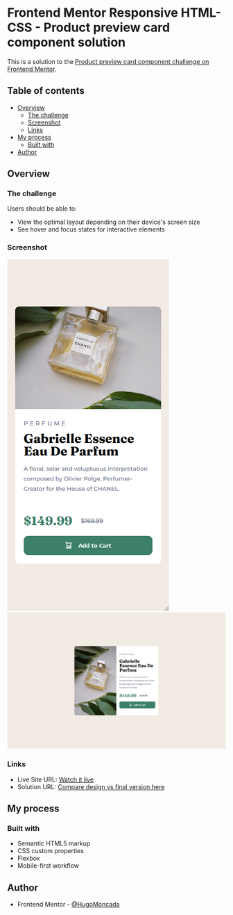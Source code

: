 # Frontend Mentor Responsive HTML-CSS - Product preview card component solution

This is a solution to the [Product preview card component challenge on Frontend Mentor](https://www.frontendmentor.io/challenges/product-preview-card-component-GO7UmttRfa).

## Table of contents

- [Overview](#overview)
  - [The challenge](#the-challenge)
  - [Screenshot](#screenshot)
  - [Links](#links)
- [My process](#my-process)
  - [Built with](#built-with)
- [Author](#author)


## Overview

### The challenge

Users should be able to:

- View the optimal layout depending on their device's screen size
- See hover and focus states for interactive elements

### Screenshot

![](./images/Mobile.png)
![](./images/Desktop.png)


### Links

- Live Site URL: [Watch it live](https://product-preview-card-component-one.vercel.app/)
- Solution URL: [Compare design vs final version here](https://www.frontendmentor.io/solutions/responsive-htmlcss-product-preview-card-component-solution-MQi16vqUHa)

## My process

### Built with

- Semantic HTML5 markup
- CSS custom properties
- Flexbox
- Mobile-first workflow


## Author

- Frontend Mentor - [@HugoMoncada](https://www.frontendmentor.io/profile/HugoMoncada)


